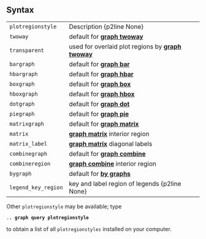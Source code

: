 ## Syntax

|                     |                                                                                                                                            |
|---------------------|--------------------------------------------------------------------------------------------------------------------------------------------|
| `plotregionstyle`   | Description {p2line None}                                                                                                                  |
| `twoway`            | default for [<strong>graph twoway</strong>](http://www.stata.com/help.cgi?graph%20twoway)                       |
| `transparent`       | used for overlaid plot regions by [<strong>graph twoway</strong>](http://www.stata.com/help.cgi?graph%20twoway) |
| `bargraph`          | default for [<strong>graph bar</strong>](http://www.stata.com/help.cgi?graph%20bar)                             |
| `hbargraph`         | default for [<strong>graph hbar</strong>](http://www.stata.com/help.cgi?graph%20hbar)                           |
| `boxgraph`          | default for [<strong>graph box</strong>](http://www.stata.com/help.cgi?graph%20box)                             |
| `hboxgraph`         | default for [<strong>graph hbox</strong>](http://www.stata.com/help.cgi?graph%20hbox)                           |
| `dotgraph`          | default for [<strong>graph dot</strong>](http://www.stata.com/help.cgi?graph%20dot)                             |
| `piegraph`          | default for [<strong>graph pie</strong>](http://www.stata.com/help.cgi?graph%20pie)                             |
| `matrixgraph`       | default for [<strong>graph matrix</strong>](http://www.stata.com/help.cgi?graph%20matrix)                       |
| `matrix`            | [<strong>graph matrix</strong>](http://www.stata.com/help.cgi?graph%20matrix) interior region                   |
| `matrix_label`      | [<strong>graph matrix</strong>](http://www.stata.com/help.cgi?graph%20matrix) diagonal labels                   |
| `combinegraph`      | default for [<strong>graph combine</strong>](http://www.stata.com/help.cgi?graph%20combine)                     |
| `combineregion`     | [<strong>graph combine</strong>](http://www.stata.com/help.cgi?graph%20combine) interior region                 |
| `bygraph`           | default for [<strong>by graphs</strong>](http://www.stata.com/help.cgi?by_option)                               |
| `legend_key_region` | key and label region of legends {p2line None}                                                                                              |

Other `plotregionstyle` may be available; type

`.`**`. graph query plotregionstyle`**

to obtain a list of all `plotregionstyles` installed on your computer.
